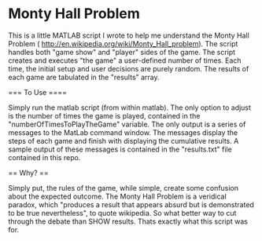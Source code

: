 Monty Hall Problem
================
This is a little MATLAB script I wrote to help me understand the Monty Hall Problem ( http://en.wikipedia.org/wiki/Monty_Hall_problem). The script handles both "game show" and "player" sides of the game. The script creates and executes "the game" a user-defined number of times. Each time, the initial setup and user decisions are purely random. The results of each game are tabulated in the "results" array. 

=== To Use ====

Simply run the matlab script (from within matlab). The only option to adjust is the number of times the game is played, contained in the "numberOfTimesToPlayTheGame" variable. The only output is a series of messages to the MatLab command window. The messages display the steps of each game and finish with displaying the cumulative results. A sample output of these messages is contained in the "results.txt" file contained in this repo.

== Why? == 

Simply put, the rules of the game, while simple, create some confusion about the expected outcome. The Monty Hall Problem is a veridical paradox, which "produces a result that appears absurd but is demonstrated to be true nevertheless", to quote wikipedia. So what better way to cut through the debate than SHOW results. Thats exactly what this script was for.

